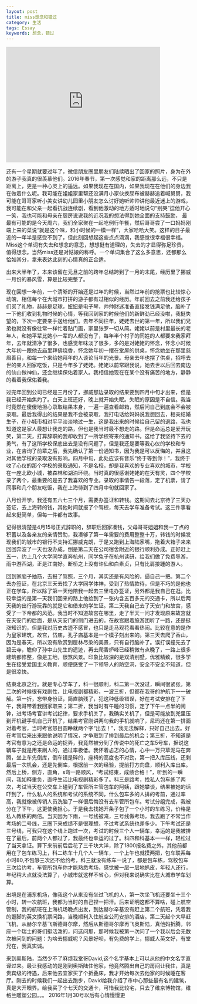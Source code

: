 ```yaml
---
layout: post
title: miss想念和错过
category: 生活
tags: Essay
keywords: 想念，错过
---
```


<iframe width="420" height="315" src="https://www.youtube.com/embed/1PMmLKspe_s" frameborder="0" allowfullscreen></iframe>

还有一个星期就要过年了，微信朋友圈里朋友们陆续晒出了回家的照片，身为在外的游子我真的很羡慕他们。2016年春节，第一次感觉和家的距离那么远，不只是距离上，更是一种心灵上的遥远。如果我现在在国内，如果我现在在他们的身边我在做着什么呢。我可能在姐姐家里帮还没满月小家伙换尿布被赫赫追着喊舅舅，我可能在哥哥家听小美女讲幼儿园里小朋友怎么讨好她听帅帅讲他最近迷上的游戏，我可能在和父亲一起看抗战连续剧，看到他激动的地方适时地说句“别哭”逗他开心一笑，我也可能和母亲在厨房说说我的近况我的想法得到她全面的支持鼓励， 最最有可能的是今天周六，我们全家聚在一起吃例行午餐，然后哥哥尝了一口妈妈刚端上来的菜说“就是这个味，和小时候的一模一样”，大家哈哈大笑。这样的日子最近的一年半是感受不到了，但此刻回想起这些点点滴滴，我感觉很幸福很幸福。Miss这个单词有失去和想念的意思，想想挺有道理的，失去的才显得弥足珍贵，值得想念。当然miss还是对姑娘的称呼。一个单词集合了这么多意思，还都那么恰如其分，拿来表达此刻的心情真的正合适。

出来大半年了，本来该留在元旦之前的跨年总结跨到了一月的末尾，经历里了挪威一月份的暴风雪，算是比较完整了。

现在回想一年前，一个清晰的开始还是过年的时候，当然过年前的抢票也比较惊心动魄，相信每个在大城市打拼的游子都有过相似的经历。年前回去之前我还给孩子们买了礼物，赫赫是足球，妞妞是电子琴，帅帅财迷准备直接发钱满足他，脑补了一下他们收到礼物时候的心情，等我回到家的时候他们的新鲜劲已经没啦，我挺失望的，下次一定要亲手送给他们。去年不同往年，姥姥去世的第一年，所以我们兄弟也就没有像往常一样忙着贴门画，家里张罗一切从简。姥姥以前是村里最长的老年人，和她平辈比她小一辈的人都没有了，每年半个村子的同姓的人都要来我家拜年，去年就清净了很多，也感觉年味淡了很多，多的是对姥姥的怀念，怀念小时候大年初一跟他去庙里拜佛烧香，怀念她年初一摆在堂屋的供桌，怀念她坐在那里慈眉善目，和每一个来给她拜年的人谈论当年的光景。母亲去年也摆了供桌，招呼去世的亲人回家吃饭，只是今年多了姥姥。姥姥以前常跟我说，她去世以后回去南边的仙山做神仙，还会继续保佑着家人。我相信她现在在某个没有痛苦的地方，静静的看着我保佑着我。

过完年回到公司已经是三月份了，挪威那边录取的结果要到四月中旬才出来，但是我已经开始焦灼了。白天上班还好，晚上就开始失眠。失眠的原因是不自信。我当时竟然在傻傻地担心录取结果本身，一遍一遍查看邮箱，然后问自己到底会不会被录取。最后我得出的结果是我不会被录取，我打电话给妈妈说我想回去，相亲结婚生子，在小城市相对平平淡淡地过一生，这是我出来的时候给自己留的退路，我也知道这是家人最想让我走的路，但也是我当时最不想走的路。但是命运总是爱开玩笑，第二天，打算辞职的我却收到了一所学校寄来的通知书，这给了我坚持下去的勇气，有了这所学校保底出去是没有问题了，但是我还是要等我心仪的学校和专业，在咨询了前辈之后，我先确认了第一份通知书，因为我是可以反悔的，并且这对其他学校的录取没有影响。四月中旬，此处应该有音乐“终于等到你！”，我终于收了心仪的那个学校的录取通知，不是名校，却是我喜欢的专业喜欢的城市，学校在一座北欧小城，被森林和湖泊环绕。当时真的很感谢姥姥的在天有灵，四个学校录了两个，最重要的是去了我喜欢的专业。录取的事情告一段落，定了机票，请了同事和几个朋友吃饭，我在上海待到了四月中旬就回家了。

八月份开学，我还有五六七三个月，需要办签证和转钱。这期间去北京待了三天办签证，去上海转的钱，其他时间就报了个驾校，每天去学车准备考试。这三件事看起来挺简单，但每一件都有故事。

记得很清楚是4月15号正式辞职的，辞职后回家凑钱，父母哥哥姐姐和我一丁点的积蓄以及各亲友的亲情赞助，我凑够了第一年需要的费用整整十万，转钱的时候发现我们的城市的银行不支持汇挪威克朗，于是又跑到上海陆家嘴，拖着大箱子来来回回奔波了一天也没办成，倒是第二天在公司宿舍附近的银行顺利办成。正好赶上五一，约上几个大学同学直奔杭州，同学兔子在杭州读研，给我们做了免费导游，雨中游西湖，正是江南好。断桥之上没有许仙和白素贞，只有比肩接踵的游人。

回到家脑子抽筋，去报了驾照，三个月，其实还是有风险的，逼自己一把。第二个去办签证，在北京三天去找了大学同学体神，受到了热情款待，但是不巧的是他也正在学车，所以除了第一天他陪我一起去三里屯办签证，另外都是我自己在逛。比较幸运的是第一天我们回来的路上他捡到了一张内含五百多元的交通卡，所以后两天我的出行游玩靠的就是它和借来的学生证。第二天我自己去了天安门和故宫，感受了一下帝都的风范。我当时不知道故宫在哪里，走了半天一问才发现原来故宫就在天安门的后面，是从天安门的侧门进去的。在故宫跟着旅游团听了一路，还是挺涨知识的，但是我对历史古迹不感冒，也只是走马观花看看热闹。比较在意的是作为皇家建筑，故宫，岱庙，孔子庙基本是一个模子刻出来的。第三天去爬了香山，因为是春天，所以没有欣赏到层林尽染的美景，只有自行脑补了。误打误撞先去了碧云寺，瞻仰了孙中山先生的遗迹，再去爬香炉峰已经稍微有点晚了，一路上很多建筑都修整，像是工地，很煞风景。印象比较深的是双清别墅，优雅精致，很多学生在接受爱国主义教育，顺便感受了一下领导人的防空洞，安全不安全不知道，但是很凉快。

结束北京之行。就是专心学车了，科一很顺利，科二第一次没过，瞬间很紧张，第二次的时候很有戏剧性，比电视剧都精彩，一波三折，但都在我哥的护航下一一破解。第一折，忘带身份证，简直脑残了，犯这种低级错误，好在考试安排在了下午，我哥带着我回家取来；第二折，我当时有午睡的习惯，定了下午一点半的闹钟，进考场考官讲考试纪律，要求手机关了，我确实关机了，但是可能放到兜里压到开机键手机自己开机了，结果考官刚讲两句我的手机就响了，尼玛还在第一排面对着考官，当时考官怒目圆睁就两个字“出去！”，我无法解释，只好自己出去。好在考官后来出来跟他说明了情况，才争取到了排到最后的机会；第三折，不知道是考官有意为之还是命运的捉弄，我竟然被分到了传说中的死亡之车5号车，据说这辆车子就是用来刷人的，通过率极低。我怀着忐忑的心情，心中一万只草泥马在奔腾，坐上车先倒库，倒车镜是碎的，座椅的高度也不对劲，第一把入库压线，还剩最后一次机会，还是先倒库，根据前一次的经验，提前打方向盘，顺利入库出库。然后上桥，侧方，直角，s弯一路顺风，“考试结束，成绩合格！”，听到的一瞬间，我如释重负，直呼生活比电视剧精彩多了。科三是路考，找私人包车练了两次，考试当天在公交车上碰到了车管所主管包车的阿姨，跟她攀谈，结果被她的话吓到了，什么私人的系统和考试的系统不同，什么包车多的人排的考前，通过率高，我就像被传销人员洗脑了一样很后悔没有去车管所包车。考试分组完成，我被分在了下午，这更使我担心。于是我去找她开条子包了一个小时的车练习，价格是私人教练的两倍。当天因为下雨，一号线被淹，三号线做考场，我去跑了不常当作考场的二号线，三圈下来成绩不是很理想，不过考试系统也差多少。下午考试还是三号线，可我只在这个线上跑过一次，考试的时候三个人一辆车，幸运的是我被排在了最后，前两个人都过了，我最终也幸运的过了。科四和科基本一一样，轻松过了当天拿证。算下来前前后后花了三千块大洋，除了1800报名费之外，其他前都用在了包车练习上，科二练车十几个人一辆车，一个上午也就摸两把，包车联系每小时80,不包够三次还不给约考，科三就没有练车一说了，都是包车练，驾校包车三次给约考，车管所包车你才能熟悉考场，感觉被一层一层地扒皮，年轻人还行，年纪稍大点就没法算了，小城市就这样不省心，但对我来说确实比在大城市学车划算。

出境是在浦东机场，像我这个从来没有坐过飞机的人，第一次坐飞机还要坐十三个小时，转一次航班，我都为当时的自己捏一把汗。后来证明这都不算啥，碰上航空管制，我的航班在上海机场晚点出发，到达赫尔辛基没有赶上第二个航班，凭着我的蹩脚的英文换机票问路，当晚顺利入住航空公司安排的酒店。第二天起个大早赶飞机，从赫尔辛基飞斯德哥尔摩，然后从斯德哥尔摩再飞奥斯陆，真他妈折腾，邻座一个瑞士的哥们挺活泼的，问这问那，那时候我被第一次问了一个我以后会无数次被问到的问题：为啥去挪威呢？风景好呗，有免费的学上，挪威人英文好，有堂兄在，我真实诚。

来到奥斯陆，当然少不了麻烦我堂哥David,这个名字基本上可以从他的中文名字直译过来。最让我感动的是刚到奥斯陆住他家，他竟然腾出自己的房间让我住，真是贵宾级的待遇，后来他去宜家买了个折叠床，我才开始每次去他家的时候睡在客厅。刚去的时候我们一起出去跑步，David给我介绍了市中心那些最有名的建筑，真是大开眼界。给我买了个七天的交通卡，可惜我比较宅，只去了维京博物馆，维格兰雕塑公园。。。
                                                                                                                 2016年1月30号以后有心情慢慢更
